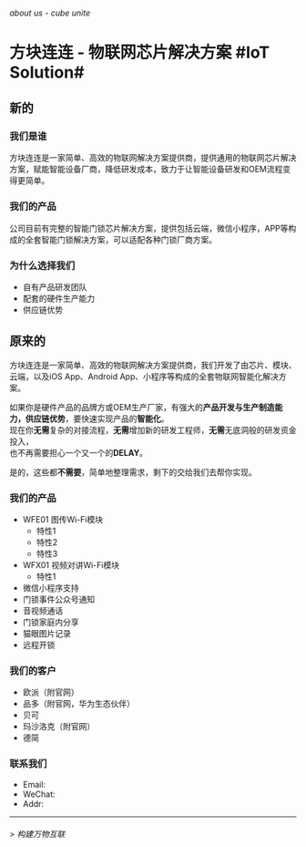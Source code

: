 ###### about us - cube unite

# 方块连连 - 物联网芯片解决方案 #IoT Solution#

## 新的
### 我们是谁
方块连连是一家简单、高效的物联网解决方案提供商，提供通用的物联网芯片解决方案，赋能智能设备厂商，降低研发成本，致力于让智能设备研发和OEM流程变得更简单。

### 我们的产品
公司目前有完整的智能门锁芯片解决方案，提供包括云端，微信小程序，APP等构成的全套智能门锁解决方案，可以适配各种门锁厂商方案。

### 为什么选择我们
+ 自有产品研发团队
+ 配套的硬件生产能力
+ 供应链优势

## 原来的
方块连连是一家简单、高效的物联网解决方案提供商，我们开发了由芯片、模块、云端，以及iOS App、Android App、小程序等构成的全套物联网智能化解决方案。


如果你是硬件产品的品牌方或OEM生产厂家，有强大的**产品开发与生产制造能力，供应链优势**，要快速实现产品的**智能化**。  
现在你**无需**复杂的对接流程，**无需**增加新的研发工程师，**无需**无底洞般的研发资金投入，  
也不再需要担心一个又一个的**DELAY**。

是的，这些都**不需要**，简单地整理需求，剩下的交给我们去帮你实现。


### 我们的产品

- WFE01 图传Wi-Fi模块
  - 特性1
  - 特性2
  - 特性3
- WFX01 视频对讲Wi-Fi模块
  - 特性1
- 微信小程序支持
 - 门锁事件公众号通知
 - 音视频通话
 - 门锁家庭内分享
 - 猫眼图片记录
 - 远程开锁


### 我们的客户
- 欧派（附官网）
- 品多（附官网，华为生态伙伴）
- 贝可
- 玛沙洛克（附官网）
- 德简

### 联系我们
- Email:
- WeChat:
- Addr:

---

###### > 构建万物互联
